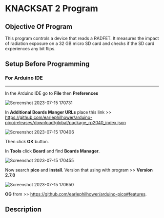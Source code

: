 # **KNACKSAT 2 Program**

## **Objective Of Program**

This program controls a device that reads a RADFET. It measures the impact of radiation exposure on a 32 GB micro SD card and checks if the SD card experiences any bit flips.

  

## **Setup Before Programming**

### For Arduino IDE 
---
In the Arduino IDE go to **File** then **Preferences**

![Screenshot 2023-07-15 170731](https://github.com/KNACKSAT2-TGPS/KNACKSAT2-TGPS-Code/assets/77231097/32d6c89c-bec9-46f7-937a-3ace9f6cb1f4)

In **Additional Boards Manger URLs** place this link >> https://github.com/earlephilhower/arduino-pico/releases/download/global/package_rp2040_index.json

![Screenshot 2023-07-15 170406](https://github.com/KNACKSAT2-TGPS/KNACKSAT2-TGPS-Code/assets/77231097/a1ed457a-18ea-4641-b70a-83d408fecdcd)

Then click **OK**  button.

In **Tools** click **Board** and find **Boards Manager**. 

![Screenshot 2023-07-15 170455](https://github.com/KNACKSAT2-TGPS/KNACKSAT2-TGPS-Code/assets/77231097/86db3cff-5713-40c8-ad49-26be0671d6a8)

Now search **pico** and **install**. Version that using with program >> **Version 2.7.0**

![Screenshot 2023-07-15 170650](https://github.com/KNACKSAT2-TGPS/KNACKSAT2-TGPS-Code/assets/77231097/ff91986d-26b8-495c-90e8-dbf2aa1a0a28)

**OG** from >> https://github.com/earlephilhower/arduino-pico#features.

  

## **Description**
